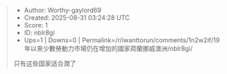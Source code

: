 > - Author: Worthy-gaylord69
> - Created: 2025-08-31 03:24:28 UTC
> - Score: 1
> - ID: nblr8gi
> - Ups=1 | Downs=0 | Permalink=/r/iwanttorun/comments/1n2w2if/19年以來少數勞動力市場仍在增加的國家荷蘭挪威澳洲/nblr8gi/
>
> 只有这些国家适合潤了
